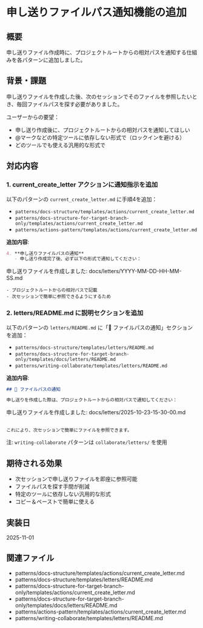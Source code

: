 # 申し送りファイルパス通知機能の追加

## 概要

申し送りファイル作成時に、プロジェクトルートからの相対パスを通知する仕組みを各パターンに追加しました。

## 背景・課題

申し送りファイルを作成した後、次のセッションでそのファイルを参照したいとき、毎回ファイルパスを探す必要がありました。

ユーザーからの要望：
- 申し送り作成後に、プロジェクトルートからの相対パスを通知してほしい
- @マークなどの特定ツールに依存しない形式で（ロックインを避ける）
- どのツールでも使える汎用的な形式で

## 対応内容

### 1. current_create_letter アクションに通知指示を追加

以下のパターンの `current_create_letter.md` に手順4を追加：

- `patterns/docs-structure/templates/actions/current_create_letter.md`
- `patterns/docs-structure-for-target-branch-only/templates/actions/current_create_letter.md`
- `patterns/actions-pattern/templates/actions/current_create_letter.md`

**追加内容**:
```markdown
4. **申し送りファイルパスの通知**
   - 申し送り作成完了後、必ず以下の形式で通知してください：
   ```
   申し送りファイルを作成しました:
   docs/letters/YYYY-MM-DD-HH-MM-SS.md
   ```
   - プロジェクトルートからの相対パスで記載
   - 次セッションで簡単に参照できるようにするため
```

### 2. letters/README.md に説明セクションを追加

以下のパターンの `letters/README.md` に「📍 ファイルパスの通知」セクションを追加：

- `patterns/docs-structure/templates/letters/README.md`
- `patterns/docs-structure-for-target-branch-only/templates/docs/letters/README.md`
- `patterns/writing-collaborate/templates/letters/README.md`

**追加内容**:
```markdown
## 📍 ファイルパスの通知

申し送りを作成した際は、プロジェクトルートからの相対パスで通知してください：

```
申し送りファイルを作成しました:
docs/letters/2025-10-23-15-30-00.md
```

これにより、次セッションで簡単にファイルを参照できます。
```

注: `writing-collaborate` パターンは `collaborate/letters/` を使用

## 期待される効果

- 次セッションで申し送りファイルを即座に参照可能
- ファイルパスを探す手間が削減
- 特定のツールに依存しない汎用的な形式
- コピー＆ペーストで簡単に使える

## 実装日

2025-11-01

## 関連ファイル

- patterns/docs-structure/templates/actions/current_create_letter.md
- patterns/docs-structure/templates/letters/README.md
- patterns/docs-structure-for-target-branch-only/templates/actions/current_create_letter.md
- patterns/docs-structure-for-target-branch-only/templates/docs/letters/README.md
- patterns/actions-pattern/templates/actions/current_create_letter.md
- patterns/writing-collaborate/templates/letters/README.md
